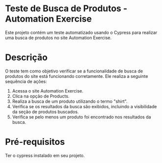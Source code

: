 # Teste de Busca de Produtos - Automation Exercise
Este projeto contém um teste automatizado usando o Cypress para realizar uma busca de produtos no site Automation Exercise.

# Descrição
O teste tem como objetivo verificar se a funcionalidade de busca de produtos do site está funcionando corretamente. Ele realiza a seguinte sequência de ações:
1. Acessa o site Automation Exercise.
2. Clica na opção de Products.
3. Realiza a busca de um produto utilizando o termo "shirt".
4. Verifica se os resultados da busca são exibidos, incluindo a visibilidade da seção de produtos buscados.
5. Verifica se pelo menos um produto foi encontrado nos resultados da busca.

# Pré-requisitos
Ter o cypress instalado em seu projeto. 
